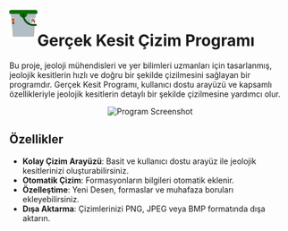
<img src="images/gercek_kesit.png" alt="Icon" width="50" align="left" style="vertical-align: bottom;" /> 

# Gerçek Kesit Çizim Programı

Bu proje, jeoloji mühendisleri ve yer bilimleri uzmanları için tasarlanmış, jeolojik kesitlerin hızlı ve doğru bir şekilde çizilmesini sağlayan bir programdır. Gerçek Kesit Programı, kullanıcı dostu arayüzü ve kapsamlı özellikleriyle jeolojik kesitlerin detaylı bir şekilde çizilmesine yardımcı olur.

<div style="text-align: center;">
  <img src="images/Örnek-1.png" width="40%" alt="Program Screenshot">
</div>

## Özellikler

- **Kolay Çizim Arayüzü**: Basit ve kullanıcı dostu arayüz ile jeolojik kesitlerinizi oluşturabilirsiniz.
- **Otomatik Çizim**: Formasyonların bilgileri otomatik eklenir.
- **Özelleştime**: Yeni Desen, formaslar ve muhafaza boruları ekleyebilirsiniz.
- **Dışa Aktarma**: Çizimlerinizi PNG, JPEG veya BMP formatında dışa aktarın.

